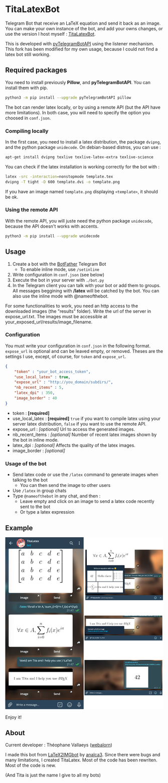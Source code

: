 # TitaLatexBot
Telegram Bot that receive an LaTeX equation and send it back as an image. You can make your own instance of the bot, and add your owns changes, or use the version I host myself : [TitaLatexBot](https://t.me/titalatexbot).

This is developed with [pyTelegramBotAPI](https://github.com/eternnoir/pyTelegramBotAPI) using the listener mechanism. This fork has been modified for my own usage, because I could not find a latex bot still working.

## Required packages

You need to install previously **Pillow**, and **pyTelegramBotAPI**. You can install them with pip.

```bash
python3 -m pip install --upgrade pyTelegramBotAPI pillow
```

The bot can render latex locally, or by using a remote API (but the API have more limitations). In both case, you will need to specify the option you choosed in ```conf.json```.

### Compiling locally

In the first case, you need to install a latex distribution, the package ```dvipng```, and the python package ```unidecode```. On debian-based distros, you can use :

```bash
apt-get install dvipng texlive texlive-latex-extra texlive-science
```

You can check if the latex installation is working correctly for the bot with :
```bash
latex -src -interaction=nonstopmode template.tex
dvipng -T tight -D 600 template.dvi -o template.png
```

If you have an image named ```template.png``` displaying ```<template>```, it should be ok.

### Using the remote API

With the remote API, you will juste need the python package ```unidecode```, because the API doesn't works with accents.

```bash
python3 -m pip install --upgrade unidecode
```

## Usage

1. Create a bot with the [BotFather](https://t.me/botfather) Telegram Bot
	- To enable inline mode, use ```/setinline ```
2. Write configuration in ```conf.json``` (see below)
3. Execute the bot in your server with ```./bot.py```
4. In the Telegram client you can talk with your bot or add them to groups. All messages beggining with **/latex** will be catched by the bot. You can also use the inline mode with @nameofthebot.

For some functionalities to work, you need an http access to the downloaded images (the "results" folder). Write the url of the server in expose_url.txt. The images must be accessible at your_exposed_url/results/image_filename.

### Configuration

You must write your configuration in ```conf.json``` in the following format. ```expose_url``` is optional and can be leaved empty, or removed. Theses are the settings I use, except, of course, for ```token``` and ```expose_url```.

```json
{
	"token" : "your_bot_access_token",
	"use_local_latex" : true,
	"expose_url" : "http://you_domain/subdirs/",
	"nb_recent_items" : 5,
	"latex_dpi" : 350,
	"image_border" : 40
}
```

- token : **[required]**
- use_local_latex : **[required]** ```true``` if you want to compile latex using your server latex distribution, ```false``` if you want to use the remote API.
- expose_url : *[optional]* Url to access the generated images.
- nb_recent_items : *[optional]* Number of recent latex images shown by the bot in inline mode.
- latex_dpi : *[optional]* Affects the quality of the latex images.
- image_border : *[optional]*

### Usage of the bot

- Send latex code or use the ```/latex``` command to generate images when talking to the bot
	- You can then send the image to other users
- Use ```/latex``` in group chats
- Type ```@nameofthebot``` in any chat, and then :
	- Leave empty and click on an image to send a latex code recently sent to the bot
	- Or type a latex expression


## Example

![Examples, from deskop app](ressources/example.png)

Enjoy it!

## About

Current developer : Théophane Vallaeys ([webalorn](https://github.com/webalorn))

I made this bot from [LaTeX2IMGbot](https://github.com/analca3/LaTeX2IMGbot) by [analca3](https://github.com/analca3). Since there were bugs and many limitations, I created TitaLatex. Most of the code has been rewriten. Most of the code is new.

(And Tita is just the name I give to all my bots)
